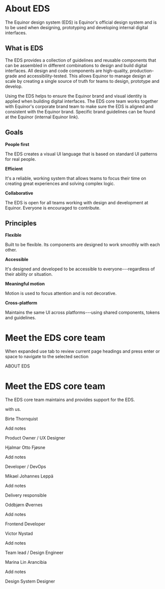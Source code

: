 # About EDS

The Equinor design system (EDS) is Equinor's official design system and is to be used when designing, prototyping and developing internal digital interfaces.

## What is EDS

The EDS provides a collection of guidelines and reusable components that can be assembled in different combinations to design and build digital interfaces. All design and code components are high-quality, production-grade and accessibility-tested. This allows Equinor to manage design at scale by creating a single source of truth for teams to design, prototype and develop.

Using the EDS helps to ensure the Equinor brand and visual identity is applied when building digital interfaces. The EDS core team works together with Equinor's corporate brand team to make sure the EDS is aligned and consistent with the Equinor brand. Specific brand guidelines can be found at the Equinor  (internal Equinor link).

## Goals

**People first**

The EDS creates a visual UI language that is based on standard UI patterns for real people.

**Efficient**

It's a reliable, working system that allows teams to focus their time on creating great experiences and solving complex logic.

**Collaborative**

The EDS is open for all teams working with design and development at Equinor. Everyone is encouraged to contribute.

## Principles

**Flexible**

Built to be flexible. Its components are designed to work smoothly with each other.

**Accessible**

It's designed and developed to be accessible to everyone---regardless of their ability or situation.

**Meaningful motion**

Motion is used to focus attention and is not decorative.

**Cross-platform**

Maintains the same UI across platforms---using shared components, tokens and guidelines.



# Meet the EDS core team

When expanded use tab to review current page headings and press enter or space to navigate to the selected section

ABOUT EDS

# Meet the EDS core team

  

The EDS core team maintains and provides support for the EDS.

 with us.

Birte Thornquist

Add notes

Product Owner / UX Designer

Hjalmar Otto Fjøsne

Add notes

Developer / DevOps

Mikael Johannes Leppä

Add notes

Delivery responsible

Oddbjørn Øvernes

Add notes

Frontend Developer

Victor Nystad

Add notes

Team lead / Design Engineer

Marina Lin Arancibia

Add notes

Design System Designer